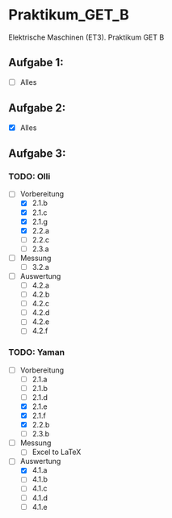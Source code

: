 # Praktikum_GET_B
Elektrische Maschinen (ET3). Praktikum GET B
## Aufgabe 1:
- [ ] Alles
## Aufgabe 2:
- [x] Alles
## Aufgabe 3:
### TODO: Olli
- [ ] Vorbereitung 
    - [X] 2.1.b
    - [X] 2.1.c
    - [X] 2.1.g
    - [X] 2.2.a
    - [ ] 2.2.c
    - [ ] 2.3.a
- [ ] Messung
    - [ ] 3.2.a
- [ ] Auswertung 
    - [ ] 4.2.a
    - [ ] 4.2.b
    - [ ] 4.2.c
    - [ ] 4.2.d
    - [ ] 4.2.e
    - [ ] 4.2.f
### TODO: Yaman
- [ ] Vorbereitung 
    - [ ] 2.1.a
    - [ ] 2.1.b
    - [ ] 2.1.d
    - [X] 2.1.e
    - [X] 2.1.f
    - [X] 2.2.b
    - [ ] 2.3.b
- [ ] Messung
    - [ ] Excel to LaTeX
- [ ] Auswertung 
    - [X] 4.1.a
    - [ ] 4.1.b
    - [ ] 4.1.c
    - [ ] 4.1.d
    - [ ] 4.1.e
